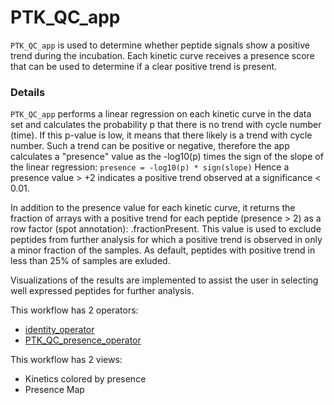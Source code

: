 # PTK_QC_app

`PTK_QC_app` is used to determine whether peptide signals show a positive trend during the incubation. Each kinetic curve receives a presence score that can be used to determine if a clear positive trend is present.

### Details 

`PTK_QC_app` performs a linear regression on each kinetic curve in the data set and calculates the probability p that there is no trend with cycle number (time).  If this p-value is low, it means that there likely is a trend with cycle number.
Such a trend can be positive or negative, therefore the app calculates a "presence" value as the -log10(p) times the sign of the slope of the linear regression:
`presence = -log10(p) * sign(slope)`
Hence a presence value > +2 indicates a positive trend observed at a significance < 0.01.

In addition to the presence value for each kinetic curve, it returns the fraction of arrays with a positive trend for each peptide (presence > 2) as a row factor (spot annotation): .fractionPresent. This value is used to exclude peptides from further analysis for which a positive trend is observed in only a minor fraction of the samples. As default, peptides with positive trend in less than 25% of samples are exluded.

Visualizations of the results are implemented to assist the user in selecting well expressed peptides for further analysis.

This workflow has 2 operators:

* [identity_operator](https://github.com/tercen/identity_operator)
* [PTK_QC_presence_operator](https://github.com/tercen/PTK_QC_presence_operator)

This workflow has 2 views:

* Kinetics colored by presence
* Presence Map